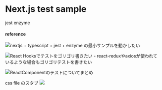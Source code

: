 # Next.js test sample

jest enzyme


#### reference
![nextjs + typescript + jest + enzyme の最小サンプルを動かしたい](https://zenn.dev/matsutoba/articles/fba1e8a7c41181)

![React Hooksでテストをゴリゴリ書きたい - react-reduxやaxiosが使われているような場合もゴリゴリテストを書きたい](https://zenn.dev/bom_shibuya/articles/5c3ae7745c5e94)

![ReactComponentのテストについてまとめ](https://qiita.com/putan/items/c43afc15cbdccd28075f)

css file のスタブ
![](https://stackoverflow.com/questions/39418555/syntaxerror-with-jest-and-react-and-importing-css-files)